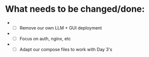 # What needs to be changed/done:

- - [ ] Remove our own LLM + GUI deployment
- - [ ] Focus on auth, nginx, etc
- - [ ] Adapt our compose files to work with Day 3's
